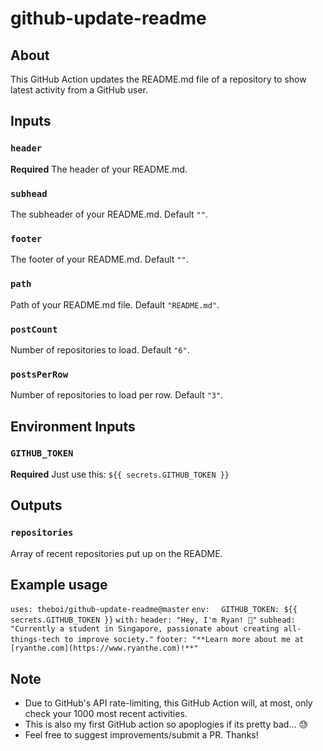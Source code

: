 # github-update-readme

## About

This GitHub Action updates the README.md file of a repository to show latest activity from a GitHub user.

## Inputs

### `header`

**Required** The header of your README.md.

### `subhead`

The subheader of your README.md. Default `""`.

### `footer`

The footer of your README.md. Default `""`.

### `path`

Path of your README.md file. Default `"README.md"`.

### `postCount`

Number of repositories to load. Default `"6"`.

### `postsPerRow`

Number of repositories to load per row. Default `"3"`.

## Environment Inputs

### `GITHUB_TOKEN`

**Required** Just use this: `${{ secrets.GITHUB_TOKEN }}`

## Outputs

### `repositories`

Array of recent repositories put up on the README.

## Example usage

`uses: theboi/github-update-readme@master`
`env:`
`  GITHUB_TOKEN: ${{ secrets.GITHUB_TOKEN }}`
`with:`
  `header: "Hey, I'm Ryan! 👋"`
  `subhead: "Currently a student in Singapore, passionate about creating all-things-tech to improve society."`
  `footer: "**Learn more about me at [ryanthe.com](https://www.ryanthe.com)!**"`

## Note

- Due to GitHub's API rate-limiting, this GitHub Action will, at most, only check your 1000 most recent activities.
- This is also my first GitHub action so apoplogies if its pretty bad... 😓
- Feel free to suggest improvements/submit a PR. Thanks!